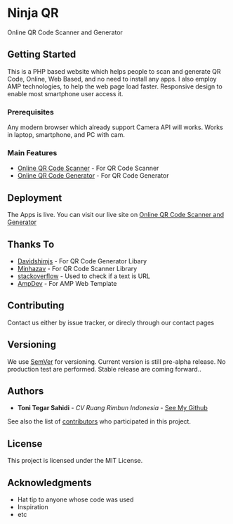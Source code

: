 # Ninja QR

Online QR Code Scanner and Generator

## Getting Started

This is a PHP based website which helps people to scan and generate QR Code, Online, Web Based, and no need to install any apps.
I also employ AMP technologies, to help the web page load faster. Responsive design to enable most smartphone user access it. 

### Prerequisites

Any modern browser which already support Camera API will works. Works in laptop, smartphone, and PC with cam. 

### Main Features
* [Online QR Code Scanner](https://ninjaqr.com/qr-code-scanner.php) - For QR Code Scanner
* [Online QR Code Generator](https://ninjaqr.com/qr-code-generator.php) - For QR Code Generator



## Deployment

The Apps is live. You can visit our live site on [Online QR Code Scanner and Generator](https://ninjaqr.com)

## Thanks To

* [Davidshimjs](https://github.com/davidshimjs/qrcodejs) - For QR Code Generator Libary
* [Minhazav](https://medium.com/@minhazav/html5qrcodescanner-end-to-end-qr-code-scanner-for-web-not-just-a-library-8f6a2d00794d) - For QR Code Scanner Library
* [stackoverflow](https://stackoverflow.com/questions/1701898/how-to-detect-whether-a-string-is-in-url-format-using-javascript) - Used to check if a text is URL
* [AmpDev](https://amp.dev/documentation/templates/bikeshop/?format=websites) - For AMP Web Template

## Contributing

Contact us either by issue tracker, or direcly through our contact pages  

## Versioning

We use [SemVer](http://semver.org/) for versioning. Current version is still pre-alpha release. No production test are performed. Stable release are coming forward.. 

## Authors

* **Toni Tegar Sahidi** - *CV Ruang Rimbun Indonesia* - [See My Github](https://github.com/tonitegarsahidi)

See also the list of [contributors](https://github.com/your/project/contributors) who participated in this project.

## License

This project is licensed under the MIT License.

## Acknowledgments

* Hat tip to anyone whose code was used
* Inspiration
* etc

